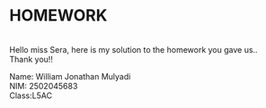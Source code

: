 <h1>HOMEWORK</h1><br>
Hello miss Sera, here is my solution to the homework you gave us..<br>
Thank you!!<br>

Name: William Jonathan Mulyadi<br>
NIM: 2502045683<br>
Class:L5AC<br>
